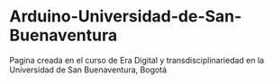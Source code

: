 # Arduino-Universidad-de-San-Buenaventura
Pagina creada en el curso de Era Digital y transdisciplinariedad en la Universidad de San Buenaventura, Bogotá
